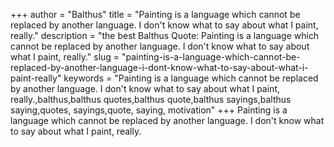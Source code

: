 +++
author = "Balthus"
title = "Painting is a language which cannot be replaced by another language. I don't know what to say about what I paint, really."
description = "the best Balthus Quote: Painting is a language which cannot be replaced by another language. I don't know what to say about what I paint, really."
slug = "painting-is-a-language-which-cannot-be-replaced-by-another-language-i-dont-know-what-to-say-about-what-i-paint-really"
keywords = "Painting is a language which cannot be replaced by another language. I don't know what to say about what I paint, really.,balthus,balthus quotes,balthus quote,balthus sayings,balthus saying,quotes, sayings,quote, saying, motivation"
+++
Painting is a language which cannot be replaced by another language. I don't know what to say about what I paint, really.
